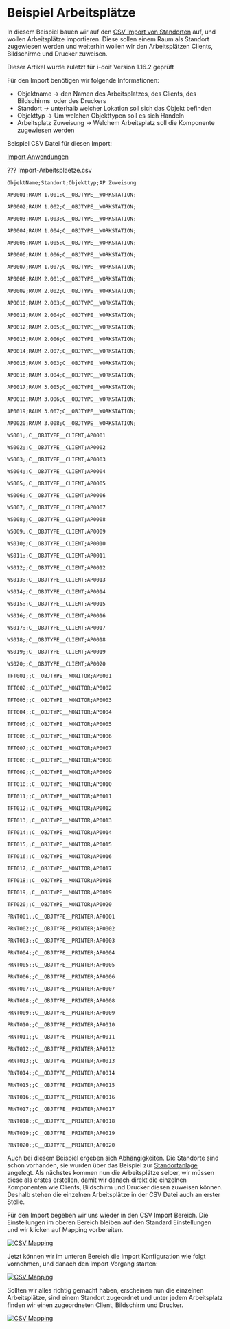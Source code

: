 # Beispiel Arbeitsplätze

In diesem Beispiel bauen wir auf den [CSV Import von Standorten](beispiel-fuer-den-csv-import-standorte-erstellen.md) auf, und wollen Arbeitsplätze importieren.
Diese sollen einem Raum als Standort zugewiesen werden und weiterhin wollen wir den Arbeitsplätzen Clients, Bildschirme und Drucker zuweisen.

Dieser Artikel wurde zuletzt für i-doit Version 1.16.2 geprüft

Für den Import benötigen wir folgende Informationen:

*   Objektname → den Namen des Arbeitsplatzes, des Clients, des Bildschirms  oder des Druckers
*   Standort → unterhalb welcher Lokation soll sich das Objekt befinden 
*   Objekttyp → Um welchen Objekttypen soll es sich Handeln
*   Arbeitsplatz Zuweisung → Welchem Arbeitsplatz soll die Komponente zugewiesen werden

Beispiel CSV Datei für diesen Import:

[Import Anwendungen](../../assets/images/de/daten-konsolidieren/csv-import/csv-anwendungen/Import-Anwendungen.csv)

??? Import-Arbeitsplaetze.csv


`ObjektName;Standort;Objekttyp;AP Zuweisung`

`AP0001;RAUM 1.001;C__OBJTYPE__WORKSTATION;`

`AP0002;RAUM 1.002;C__OBJTYPE__WORKSTATION;`

`AP0003;RAUM 1.003;C__OBJTYPE__WORKSTATION;`

`AP0004;RAUM 1.004;C__OBJTYPE__WORKSTATION;`

`AP0005;RAUM 1.005;C__OBJTYPE__WORKSTATION;`

`AP0006;RAUM 1.006;C__OBJTYPE__WORKSTATION;`

`AP0007;RAUM 1.007;C__OBJTYPE__WORKSTATION;`

`AP0008;RAUM 2.001;C__OBJTYPE__WORKSTATION;`

`AP0009;RAUM 2.002;C__OBJTYPE__WORKSTATION;`

`AP0010;RAUM 2.003;C__OBJTYPE__WORKSTATION;`

`AP0011;RAUM 2.004;C__OBJTYPE__WORKSTATION;`

`AP0012;RAUM 2.005;C__OBJTYPE__WORKSTATION;`

`AP0013;RAUM 2.006;C__OBJTYPE__WORKSTATION;`

`AP0014;RAUM 2.007;C__OBJTYPE__WORKSTATION;`

`AP0015;RAUM 3.003;C__OBJTYPE__WORKSTATION;`

`AP0016;RAUM 3.004;C__OBJTYPE__WORKSTATION;`

`AP0017;RAUM 3.005;C__OBJTYPE__WORKSTATION;`

`AP0018;RAUM 3.006;C__OBJTYPE__WORKSTATION;`

`AP0019;RAUM 3.007;C__OBJTYPE__WORKSTATION;`

`AP0020;RAUM 3.008;C__OBJTYPE__WORKSTATION;`

`WS001;;C__OBJTYPE__CLIENT;AP0001`

`WS002;;C__OBJTYPE__CLIENT;AP0002`

`WS003;;C__OBJTYPE__CLIENT;AP0003`

`WS004;;C__OBJTYPE__CLIENT;AP0004`

`WS005;;C__OBJTYPE__CLIENT;AP0005`

`WS006;;C__OBJTYPE__CLIENT;AP0006`

`WS007;;C__OBJTYPE__CLIENT;AP0007`

`WS008;;C__OBJTYPE__CLIENT;AP0008`

`WS009;;C__OBJTYPE__CLIENT;AP0009`

`WS010;;C__OBJTYPE__CLIENT;AP0010`

`WS011;;C__OBJTYPE__CLIENT;AP0011`

`WS012;;C__OBJTYPE__CLIENT;AP0012`

`WS013;;C__OBJTYPE__CLIENT;AP0013`

`WS014;;C__OBJTYPE__CLIENT;AP0014`

`WS015;;C__OBJTYPE__CLIENT;AP0015`

`WS016;;C__OBJTYPE__CLIENT;AP0016`

`WS017;;C__OBJTYPE__CLIENT;AP0017`

`WS018;;C__OBJTYPE__CLIENT;AP0018`

`WS019;;C__OBJTYPE__CLIENT;AP0019`

`WS020;;C__OBJTYPE__CLIENT;AP0020`

`TFT001;;C__OBJTYPE__MONITOR;AP0001`

`TFT002;;C__OBJTYPE__MONITOR;AP0002`

`TFT003;;C__OBJTYPE__MONITOR;AP0003`

`TFT004;;C__OBJTYPE__MONITOR;AP0004`

`TFT005;;C__OBJTYPE__MONITOR;AP0005`

`TFT006;;C__OBJTYPE__MONITOR;AP0006`

`TFT007;;C__OBJTYPE__MONITOR;AP0007`

`TFT008;;C__OBJTYPE__MONITOR;AP0008`

`TFT009;;C__OBJTYPE__MONITOR;AP0009`

`TFT010;;C__OBJTYPE__MONITOR;AP0010`

`TFT011;;C__OBJTYPE__MONITOR;AP0011`

`TFT012;;C__OBJTYPE__MONITOR;AP0012`

`TFT013;;C__OBJTYPE__MONITOR;AP0013`

`TFT014;;C__OBJTYPE__MONITOR;AP0014`

`TFT015;;C__OBJTYPE__MONITOR;AP0015`

`TFT016;;C__OBJTYPE__MONITOR;AP0016`

`TFT017;;C__OBJTYPE__MONITOR;AP0017`

`TFT018;;C__OBJTYPE__MONITOR;AP0018`

`TFT019;;C__OBJTYPE__MONITOR;AP0019`

`TFT020;;C__OBJTYPE__MONITOR;AP0020`

`PRNT001;;C__OBJTYPE__PRINTER;AP0001`

`PRNT002;;C__OBJTYPE__PRINTER;AP0002`

`PRNT003;;C__OBJTYPE__PRINTER;AP0003`

`PRNT004;;C__OBJTYPE__PRINTER;AP0004`

`PRNT005;;C__OBJTYPE__PRINTER;AP0005`

`PRNT006;;C__OBJTYPE__PRINTER;AP0006`

`PRNT007;;C__OBJTYPE__PRINTER;AP0007`

`PRNT008;;C__OBJTYPE__PRINTER;AP0008`

`PRNT009;;C__OBJTYPE__PRINTER;AP0009`

`PRNT010;;C__OBJTYPE__PRINTER;AP0010`

`PRNT011;;C__OBJTYPE__PRINTER;AP0011`

`PRNT012;;C__OBJTYPE__PRINTER;AP0012`

`PRNT013;;C__OBJTYPE__PRINTER;AP0013`

`PRNT014;;C__OBJTYPE__PRINTER;AP0014`

`PRNT015;;C__OBJTYPE__PRINTER;AP0015`

`PRNT016;;C__OBJTYPE__PRINTER;AP0016`

`PRNT017;;C__OBJTYPE__PRINTER;AP0017`

`PRNT018;;C__OBJTYPE__PRINTER;AP0018`

`PRNT019;;C__OBJTYPE__PRINTER;AP0019`

`PRNT020;;C__OBJTYPE__PRINTER;AP0020`

Auch bei diesem Beispiel ergeben sich Abhängigkeiten. Die Standorte sind schon vorhanden, sie wurden über das Beispiel zur [Standortanlage](/pages/viewpage.action?pageId=61014679) angelegt.
Als nächstes kommen nun die Arbeitsplätze selber, wir müssen diese als erstes erstellen, damit wir danach direkt die einzelnen Komponenten wie Clients, Bildschirm und Drucker diesen zuweisen können.
Deshalb stehen die einzelnen Arbeitsplätze in der CSV Datei auch an erster Stelle.

Für den Import begeben wir uns wieder in den CSV Import Bereich. Die Einstellungen im oberen Bereich bleiben auf den Standard Einstellungen und wir klicken auf Mapping vorbereiten.

[![CSV Mapping](../../assets/images/de/daten-konsolidieren/csv-import/csv-anwendungen/1-csva.png)](../../assets/images/de/daten-konsolidieren/csv-import/csv-anwendungen/)

Jetzt können wir im unteren Bereich die Import Konfiguration wie folgt vornehmen, und danach den Import Vorgang starten:

[![CSV Mapping](../../assets/images/de/daten-konsolidieren/csv-import/csv-anwendungen/1-csva.png)](../../assets/images/de/daten-konsolidieren/csv-import/csv-anwendungen/)

Sollten wir alles richtig gemacht haben, erscheinen nun die einzelnen Arbeitsplätze, sind einem Standort zugeordnet und unter jedem Arbeitsplatz finden wir einen zugeordneten Client, Bildschirm und Drucker.

[![CSV Mapping](../../assets/images/de/daten-konsolidieren/csv-import/csv-anwendungen/1-csva.png)](../../assets/images/de/daten-konsolidieren/csv-import/csv-anwendungen/)
